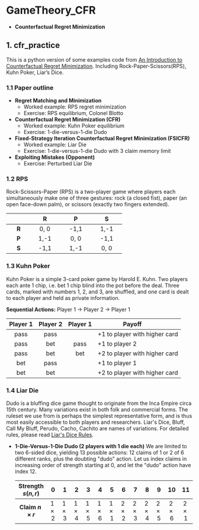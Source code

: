 # GameTheory_CFR

* **Counterfactual Regret Minimization**

## 1. cfr_practice

This is a python version of some examples code from [An Introduction to Counterfactual Regret Minimization](http://modelai.gettysburg.edu/2013/cfr/cfr.pdf). Including Rock-Paper-Scissors(RPS), Kuhn Poker, Liar’s Dice.

### 1.1 Paper outline

* **Regret Matching and Minimization**
  * Worked example: RPS regret minimization
  * Exercise: RPS equilibrium, Colonel Blotto
* **Counterfactual Regret Minimization (CFR)**
  * Worked example: Kuhn Poker equilibrium
  * Exercise: 1-die-versus-1-die Dudo
* **Fixed-Strategy Iteration Counterfactual Regret Minimization (FSICFR)**
  * Worked example: Liar Die
  * Exercise: 1-die-versus-1-die Dudo with 3 claim memory limit
* **Exploiting Mistakes (Opponent)**
  * Exercise: Perturbed Liar Die

### 1.2 RPS

Rock-Scissors-Paper (RPS) is a two-player game where players each simultaneously make one of three gestures: rock (a closed fist), paper (an open face-down palm), or scissors (exactly two fingers extended).

|      |   R  |   P  |   S  |
|:----:|:----:|:----:|:----:|
|&nbsp;&emsp;**R**&emsp;|&emsp;0, 0&emsp;|&emsp;-1,1&emsp;|&emsp;1,-1&emsp;|
|&nbsp;&emsp;**P**&emsp;|&emsp;1,-1&emsp;|&emsp;0, 0&emsp;|&emsp;-1,1&emsp;|
|&nbsp;&emsp;**S**&emsp;|&emsp;-1,1&emsp;|&emsp;1,-1&emsp;|&emsp;0, 0&emsp;|

### 1.3 Kuhn Poker

Kuhn Poker is a simple 3-card poker game by Harold E. Kuhn. Two players each ante 1 chip, i.e. bet 1 chip blind into the pot before the deal. Three cards, marked with numbers 1, 2, and 3, are shuffled, and one card is dealt to each player and held as private information.

**Sequential Actions:** Player 1 $\rightarrow$ Player 2 $\rightarrow$ Player 1

|Player 1|Player 2|Player 1|&emsp;&emsp;&emsp;&emsp;&nbsp;Payoff|
|   :-:  |   :-:  |   :-:  |   :-   |
|pass|pass|    |+1 to player with higher card|
|pass|bet |pass|+1 to player 2               |
|pass|bet |bet |+2 to player with higher card|
|bet |pass|    |+1 to player 1               |
|bet |bet |    |+2 to player with higher card|

### 1.4 Liar Die

Dudo is a bluffing dice game thought to originate from the Inca Empire circa 15th century. Many variations exist in both folk and commercial forms. The ruleset we use from is perhaps the simplest representative form, and is thus most easily accessible to both players and researchers. Liar's Dice, Bluff, Call My Bluff, Perudo, Cacho, Cachito are names of variations. For detailed rules, please read [Liar's Dice Rules](https://www.dicegamedepot.com/liars-dice-rules/).

* **1-Die-Versus-1-Die Dudo (2 players with 1 die each)**
We are limited to two 6-sided dice, yielding 13 possible actions: 12 claims of 1 or 2 of 6 different ranks, plus the doubting "dudo" action. Let us index claims in increasing order of strength starting at 0, and let the "dudo" action have index 12.

  <font size=2>

  |Strength $s(n,r)$| 0 | 1 | 2 | 3 | 4 | 5 | 6 | 7 | 8 | 9 | 10| 11|
  |       :-:       |:-:|:-:|:-:|:-:|:-:|:-:|:-:|:-:|:-:|:-:|:-:|:-:|
  |**Claim $n × r$**|$1×2$|$1×3$|$1×4$|$1×5$|$1×6$|$1×1$|$2×2$|$2×3$|$2×4$|$2×5$|$2×6$|$2×1$|
  </font>